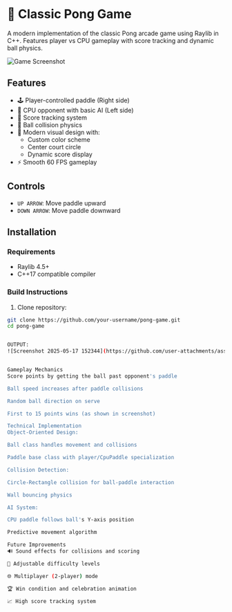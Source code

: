 # 🏓 Classic Pong Game

A modern implementation of the classic Pong arcade game using Raylib in C++. Features player vs CPU gameplay with score tracking and dynamic ball physics.

![Game Screenshot](Screenshot%202025-05-17%20152344.png)

## Features
- 🕹️ Player-controlled paddle (Right side)
- 🤖 CPU opponent with basic AI (Left side)
- 🎯 Score tracking system
- 🏓 Ball collision physics
- 🎨 Modern visual design with:
  - Custom color scheme
  - Center court circle
  - Dynamic score display
- ⚡ Smooth 60 FPS gameplay

## Controls
- `UP ARROW`: Move paddle upward
- `DOWN ARROW`: Move paddle downward

## Installation
### Requirements
- Raylib 4.5+
- C++17 compatible compiler

### Build Instructions
1. Clone repository:
```bash
git clone https://github.com/your-username/pong-game.git
cd pong-game


OUTPUT:
![Screenshot 2025-05-17 152344](https://github.com/user-attachments/assets/3d75a55f-bb0e-4fb4-9dab-b0a373c36279)


Gameplay Mechanics
Score points by getting the ball past opponent's paddle

Ball speed increases after paddle collisions

Random ball direction on serve

First to 15 points wins (as shown in screenshot)

Technical Implementation
Object-Oriented Design:

Ball class handles movement and collisions

Paddle base class with player/CpuPaddle specialization

Collision Detection:

Circle-Rectangle collision for ball-paddle interaction

Wall bouncing physics

AI System:

CPU paddle follows ball's Y-axis position

Predictive movement algorithm

Future Improvements
🔊 Sound effects for collisions and scoring

🚀 Adjustable difficulty levels

🌐 Multiplayer (2-player) mode

🏆 Win condition and celebration animation

📈 High score tracking system

